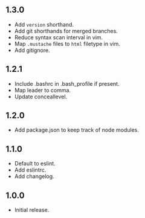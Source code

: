 ## 1.3.0
* Add `version` shorthand.
* Add git shorthands for merged branches.
* Reduce syntax scan interval in vim.
* Map `.mustache` files to `html` filetype in vim.
* Add gitignore.

## 1.2.1
* Include .bashrc in .bash_profile if present.
* Map leader to comma.
* Update conceallevel.

## 1.2.0
* Add package.json to keep track of node modules.

## 1.1.0
* Default to eslint.
* Add eslintrc.
* Add changelog.

## 1.0.0
* Initial release.
